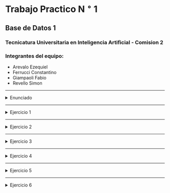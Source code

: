 # **Trabajo Practico N $^\circ$ 1**
## Base de Datos 1
### Tecnicatura Universitaria en Inteligencia Artificial - Comision 2

### **Integrantes del equipo**:
* Arevalo Ezequiel
* Ferrucci Constantino
* Giampaoli Fabio
* Revello Simon


----

<details><summary>Enunciado</summary><p>

  Se desea construir una web-app para la venta electronica de entradas del Cine Paraiso.

  Este cine cuenta con 3 sucursales en distintas ciudades de Argentina (Rosario, Cordoba, y La plata), pero
  podria abrir nuevas en el futuro.

  Cada sucursal del cine tiene mas de una sala, con determinada cantidad de butacas.

  La cantidad de salas no necesariamente es la misma para cada sucursal, como tampoco lo es la cantidad de butacas por sala.

  Si bien las peliculas en proyeccion en una determinada semana son las mismas para las distintas sucursales,
  las funciones no siempre ocurren en el mismo dia y horario.

  Al momento de la compra, el usuario debe poder elegir la sucursal correspondiente, la funcion (pelicula, dia, horario y sala) y la butaca. 

  A su vez, por ley, la pagina debe indicar si la pelicula es apta para todo publico o no, y si la misma esta subtitulada.

  Cada pelicula tiene un genero asociado que se utilizara para la implementacion de filtros,
  y en el futuro se podria utilizar tambien para construir un sistema de recomendaciones.

</p></details>

----

<details><summary>Ejercicio 1</summary><p>

  Realice el diagrama entidad-relacion para representar un modelo de datos adecuado al problema planteado

  El diagrama de entidades es el siguiente:

  ![image](https://user-images.githubusercontent.com/81629492/199556281-75c6bd49-d5f2-4a54-8adf-9a3342fc6ab7.png)

  ----

  Y el diagrama de relaciones es el siguiente:

  ![image](https://user-images.githubusercontent.com/81629492/198885018-34216a9d-9b32-4311-bbdf-1de21844ea5f.png)

  Link al archivo del diagrama: https://app.diagrams.net/#G1llJklRTFGxUa5fOtU_CFANpiyDLjFv7l

</p></details>

----
<details><summary>Ejercicio 2</summary><p>

  Escriba las instrucciones SQL para la creacion de las tablas correspondientes al diagrama anterior.
  
  Los comandos fueron escritos en el archivo Tables_Creation.sql
  
</p></details>

----

<details><summary>Ejercicio 3</summary><p>

  Escriba instrucciones SQL para la insercion de datos, de modo de tener informacion sobre:
  
  <ol type="a">
    <li> Las 3 sucursales existentes actualmente. </li>
    <li> Al menos 3 salas por sucursal. </li>
    <li> Al menos 20 butacas por sala. </li>
    <li> Al menos 5 peliculas (una de ellas es Argentina, 1985, y otra de ellas es de genero ciencia ficcion). </li>
    <li> Al menos 5 funciones (algunas de ellas deben ocurrir entre el 24 y el 31 de octubre de2022). </li>
  </ol>  
  
  Los comandod fueron escritos en el archivo Insertion_Tables.sql

</p></details>

----
<details><summary>Ejercicio 4</summary><p>

  Escriba consultas SQL que aporten la informacion para responder las siguientes preguntas.
  Tenga en cuenta que puede ser util agregar nuevas filas a las tablas, a modo de facilitar el
  testeo de las consultas.
  <ol type="a">
    <li> ¿Cuantas funciones hay en la sucursal La Plata (no importa si la funcion ya ocurrio o no)? </li>
    <li> ¿Cuales son las peliculas en cartelera en una fecha determinada (fije la fecha que prefiera) en la sucursal Cordoba? </li>
    <li> ¿Cuales son los horarios disponibles para ver la pelicula Argentina, 1985 en una fecha determinada (fije la fecha) en la sucursal Rosario? </li>
    <li> ¿Cuales son los horarios disponibles para ver la pelicula Argentina, 1985 en una fecha determinada (fije la fecha) para cada sucursal?. </li>
    <li> ¿Cuales peliculas de ciencia ficcion hay en cartelera la semana del 24 de octubre de 2022 en la sucursal Rosario.</li> 
    <li> ¿Cuales son las butacas vendidas para ver Argentina, 1985 en Cordoba en una funcion determinada (fije la funcion)? </li> 
    <li> ¿Cuales son las butacas libres para ver Argentina, 1985 en Cordoba en una funcion determinada (fije la funcion)? </li> 
    <li> ¿Cuantas peliculas por genero estan o estuvieron en cartelera en el Cine Paraiso? </li> 
  </ol>
  
  Las queries fueron escritas en el archivo Queries_Ejercicio4.sql

</p></details>

----

<details><summary>Ejercicio 5</summary><p>

  Suponga que, una vez creada la base de datos, se pide hacer una pequena modificacion para poder guardar informacion respecto al precio de las entradas. 
  Determine que alteraciones seria conveniente realizar en las tablas en los siguientes casos, justificando la respuesta:
  <ol type="a">
    <li> El precio de la entrada depende unicamente de la sucursal. </li>
    <li> El precio de la entrada depende unicamente de la pelicula. </li>
    <li> El preico de la entrada depende unicamente de la ubicacion de la butaca. </li> 
  </ol>
  
</p></details>

----

<details><summary>Ejercicio 6</summary><p>

  Suponga ahora que el Cine Paraiso finalmente decide fijar el precio de las entradas unicamente en funcion de la pelicula.

  Realice las modificaciones necesarias para que el modelo se corresponda a este nuevo requerimiento,
  y escriba consultas SQL que cumplan los siguientes requisitos:

  <ol type="a">

  <li> Determine el total recaudado por funcion. </li>
  <li> Determine el promedio recaudado por funcion para cada pelicula.
    Es decir, si la pelicula Argentina, 1985 tuvo dos funciones, y en una recaudo 1000 pesos,
    y en la otra recaudo 3000 pesos, el promedio recaudado por funcion para esta pelicula es 2000 pesos.</li>
  <li> Determine el porcentaje de entradas vendidas por funcion, y muestre pelicula, sucursal, hora y dia, solo para aquellas en las que se vendio menos del 50%.</li>
  <li> Determine, para cada pelicula, cual fue la funcion que mas recaudo.</li>

</p></details>
